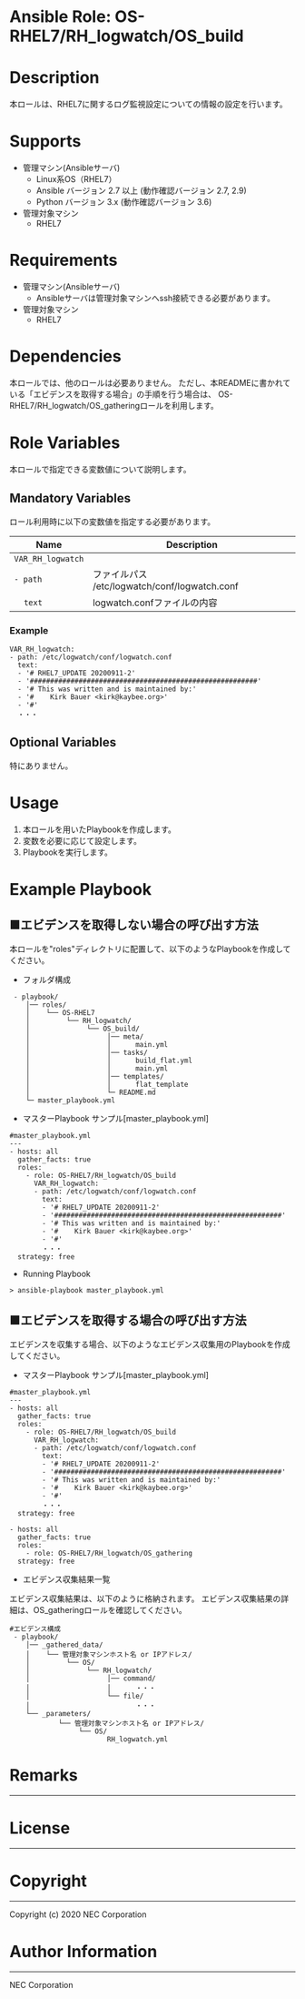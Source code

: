 Ansible Role: OS-RHEL7/RH_logwatch/OS_build
=======================================================
# Description
本ロールは、RHEL7に関するログ監視設定についての情報の設定を行います。

# Supports
- 管理マシン(Ansibleサーバ)
  * Linux系OS（RHEL7）
  * Ansible バージョン 2.7 以上 (動作確認バージョン 2.7, 2.9)
  * Python バージョン 3.x  (動作確認バージョン 3.6)
- 管理対象マシン
  * RHEL7

# Requirements
- 管理マシン(Ansibleサーバ)
  * Ansibleサーバは管理対象マシンへssh接続できる必要があります。
- 管理対象マシン
  * RHEL7

# Dependencies

本ロールでは、他のロールは必要ありません。
ただし、本READMEに書かれている「エビデンスを取得する場合」の手順を行う場合は、
OS-RHEL7/RH_logwatch/OS_gatheringロールを利用します。

# Role Variables

本ロールで指定できる変数値について説明します。

## Mandatory Variables

ロール利用時に以下の変数値を指定する必要があります。

| Name | Description | 
| ---- | ----------- | 
| `VAR_RH_logwatch` | | 
| `- path` | ファイルパス /etc/logwatch/conf/logwatch.conf | 
| &nbsp;&nbsp;&nbsp;&nbsp;`text` | logwatch.confファイルの内容 | 

### Example
~~~
VAR_RH_logwatch:
- path: /etc/logwatch/conf/logwatch.conf
  text:
  - '# RHEL7_UPDATE 20200911-2'
  - '########################################################'
  - '# This was written and is maintained by:'
  - '#    Kirk Bauer <kirk@kaybee.org>'
  - '#'
  ・・・
~~~


## Optional Variables

特にありません。

# Usage

1. 本ロールを用いたPlaybookを作成します。
2. 変数を必要に応じて設定します。
3. Playbookを実行します。

# Example Playbook

## ■エビデンスを取得しない場合の呼び出す方法

本ロールを"roles"ディレクトリに配置して、以下のようなPlaybookを作成してください。

- フォルダ構成

~~~
 - playbook/
    │── roles/
    │    └── OS-RHEL7
    │         └── RH_logwatch/
    │              └── OS_build/
    │                   │── meta/
    │                   │      main.yml
    │                   │── tasks/
    │                   │      build_flat.yml
    │                   │      main.yml
    │                   │── templates/
    │                   │      flat_template
    │                   └─ README.md
    └─ master_playbook.yml
~~~

- マスターPlaybook サンプル[master_playbook.yml]

~~~
#master_playbook.yml
---
- hosts: all
  gather_facts: true
  roles:
    - role: OS-RHEL7/RH_logwatch/OS_build
      VAR_RH_logwatch:
      - path: /etc/logwatch/conf/logwatch.conf
        text:
        - '# RHEL7_UPDATE 20200911-2'
        - '########################################################'
        - '# This was written and is maintained by:'
        - '#    Kirk Bauer <kirk@kaybee.org>'
        - '#'
        ・・・
  strategy: free
~~~

- Running Playbook

~~~
> ansible-playbook master_playbook.yml
~~~

## ■エビデンスを取得する場合の呼び出す方法

エビデンスを収集する場合、以下のようなエビデンス収集用のPlaybookを作成してください。  

- マスターPlaybook サンプル[master_playbook.yml]

~~~
#master_playbook.yml
---
- hosts: all
  gather_facts: true
  roles:
    - role: OS-RHEL7/RH_logwatch/OS_build
      VAR_RH_logwatch:
      - path: /etc/logwatch/conf/logwatch.conf
        text:
        - '# RHEL7_UPDATE 20200911-2'
        - '########################################################'
        - '# This was written and is maintained by:'
        - '#    Kirk Bauer <kirk@kaybee.org>'
        - '#'
        ・・・
  strategy: free

- hosts: all
  gather_facts: true
  roles:
    - role: OS-RHEL7/RH_logwatch/OS_gathering
  strategy: free
~~~

- エビデンス収集結果一覧

エビデンス収集結果は、以下のように格納されます。
エビデンス収集結果の詳細は、OS_gatheringロールを確認してください。

~~~
#エビデンス構成
 - playbook/
    │── _gathered_data/
    │    └── 管理対象マシンホスト名 or IPアドレス/
    │         └── OS/
    │              └── RH_logwatch/
    │                   │── command/
    │                   │      ・・・
    │                   └── file/
    │                          ・・・
    └── _parameters/
            └── 管理対象マシンホスト名 or IPアドレス/
                 └── OS/
                        RH_logwatch.yml
~~~

# Remarks
-------

# License
-------

# Copyright
---------
Copyright (c) 2020 NEC Corporation

# Author Information
------------------
NEC Corporation
